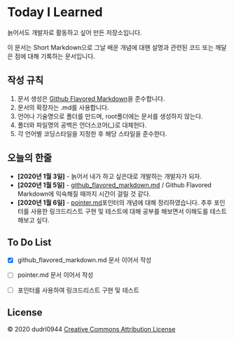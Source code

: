 # Today I Learned

늙어서도 개발자로 활동하고 싶어 만든 저장소입니다. 

이 문서는 Short Markdown으로 그날 배운 개념에 대핸 설명과 관련된 코드 또는 깨달은 점에 대해 기록하는 문서입니다.



## 작성 규칙
1. 문서 생성은 [Github Flavored Markdown](https://help.github.com/en/github/writing-on-github)을 준수합니다.
2. 문서의 확장자는 .md를 사용합니다.
3. 언어나 기술명으로 폴더를 만드며, root폴더에는 문서를 생성하지 않는다.
4. 폴더와 파일명의 공백은 언더스코어(_)로 대체헌다.
5. 각 언어별 코딩스타일을 지정한 후 해당 스타일을 준수한다.



## 오늘의 한줄
* **[2020년 1월 3일]** - 늙어서 내가 하고 싶은대로 개발하는 개발자가 되자. 
* **[2020년 1월 5일]** - [github_flavored_markdown.md](./documents/markdown/github_flavored_markdown.md) / Github Flavored Markdown에 익숙해질 때까지 시간이 걸릴 것 같다.
* **[2020년 1월 6일]** - [pointer.md](./documents/c/pointer.md)포인터의 개념에 대해 정리하였습니다. 추후 포인터를 사용한 링크드리스트 구현 및 테스트에 대해 공부를 해보면서 이해도를 테스트 해보고 싶다.


## To Do List
-  [x] github_flavored_markdown.md 문서 이어서 작성
-  [  ] pointer.md 문서 이어서 작성
-  [  ] 포인터를 사용하여 링크드리스트 구현 및 테스트





 
## License
© 2020 dudrl0944 [Creative Commons Attribution License](https://creativecommons.org/licenses/by/3.0/)
